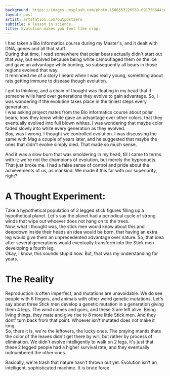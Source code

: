 ```yaml
---
background: https://images.unsplash.com/photo-1586553226533-091756644c6a?ixlib=rb-1.2.1&ixid=eyJhcHBfaWQiOjEyMDd9&auto=format&fit=crop&w=1275&q=80 
layout: post
artist: artstation.com/outpostzero
subtitle: A lesson in science.
title: Evolution makes you feel like crap.
---
```


I had taken a Bio Informatics course during my Master's, and it dealt with DNA, genes and all that stuff.
<br/>During that time, I read somewhere that polar bears actually didn't start out that way, but evolved because being white camouflaged them on the ice and gave an advantage while hunting, so subsequently all bears in those regions evolved that way. 
<br/>
It reminded me of a story I heard when I was really young, something about rats getting immune to disease though evolution. 

I got to thinking, and a chain of thought was floating in my head that if someone wills hard over generations they evolve to gain advantage. So, I was wondering if the evolution takes place in the tiniest steps every generation.
<br/>
I was asking project mates from the Bio informatics course about polar bears, how they knew white gave an advantage over other colors, that they eventually evolved into full blown whites. I was wondering that maybe color faded slowly into white every generation as they evolved.
<br/>
Boy, was I wrong. I thought we controlled evolution.
I was discussing the same with Mag a couple of years later, and he suggested that maybe the ones that didn't evolve simply died. That made so much sense. 

And it was a slow burn that was smoldering in my head, till I came to terms with it: we're not the champions of evolution, but merely the byproducts. That just broke me. I had a false sense of control and pride about the achievements of us, as mankind. We made it this far with our superiority, right?

# A Thought Experiment:
Take a hypothetical population of 3 legged stick figures filling up a hypothetical planet. Let's say the planet had a periodical cycle of strong winds that wipe out whoever does not hang on to the trees.
<br/>
Now, what I thought was, the stick men would know about this and deepdown inside their heads an idea would be born, that having an extra leg would give them an unprecedented advantage over nature. So, that idea after several generations would eventually transform into the Stick men developing a fourth leg.
<br/>
Okay, I know, this sounds stupid now. But, that was my understanding for years.

# The Reality
Reproduction is often imperfect, and mutations are unavoidable. We do see people with 6 fingers, and animals with other weird genetic mutations.
Let's say about three Stick men develop a genetic mutation in a generation giving them 4 legs. The wind comes and goes, and these 3 are left alive. Being living things, they mate and give rise to 8 more little Stick men. And they dont' turn back from that point. Whoever isn't mutated does not make it long.
<br/>
So, there it is, we're the leftovers, the lucky ones. The praying mantis thats the color of the leaves didn't get there by will, but rather by process of elimination. We didn't evolve intelligently to walk on 2 legs, it's just that these 2 legged people had a higher survival rate, and they eventually outnumbered the other ones.

Basically, we're trash that nature hasn't thrown out yet. 
Evolution isn't an intelligent, sophisticated machine. It is brute force.
